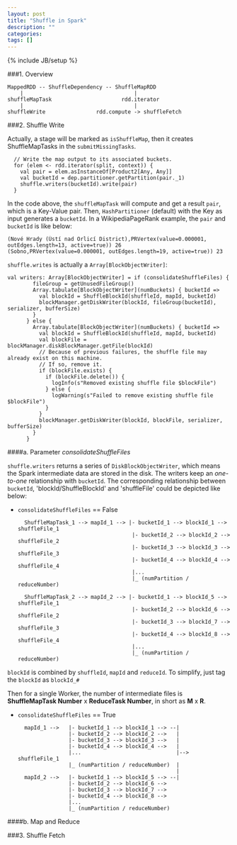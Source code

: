 ```yaml
---
layout: post
title: "Shuffle in Spark"
description: ""
categories: 
tags: []
---
```

{% include JB/setup %}

###1. Overview

	MappedRDD -- ShuffleDependency -- ShuffleMapRDD
		|									|
	shuffleMapTask						rdd.iterator
		|									|
	shuffleWrite				rdd.compute -> shuffleFetch

###2. Shuffle Write
	
Actually, a stage will be marked as `isShuffleMap`, then it creates ShuffleMapTasks in the `submitMissingTasks`.

	
      // Write the map output to its associated buckets.
      for (elem <- rdd.iterator(split, context)) {
        val pair = elem.asInstanceOf[Product2[Any, Any]]
        val bucketId = dep.partitioner.getPartition(pair._1)
        shuffle.writers(bucketId).write(pair)
      }

In the code above, the `shuffleMapTask` will compute and get a result `pair`, which is a Key-Value pair. Then, `HashPartitioner` (default) with the Key as input generates a `bucketId`. In a WikipediaPageRank example, the `pair` and `bucketId` is like below:
	
	(Nové Hrady (Ústí nad Orlicí District),PRVertex(value=0.000001, outEdges.length=13, active=true)) 26
	(Sobno,PRVertex(value=0.000001, outEdges.length=19, active=true)) 23

`shuffle.writes` is actually a `Array[BlockObjectWriter]`:

	val writers: Array[BlockObjectWriter] = if (consolidateShuffleFiles) {
	        fileGroup = getUnusedFileGroup()
	        Array.tabulate[BlockObjectWriter](numBuckets) { bucketId =>
	          val blockId = ShuffleBlockId(shuffleId, mapId, bucketId)
	          blockManager.getDiskWriter(blockId, fileGroup(bucketId), serializer, bufferSize)
	        }
	      } else {
	        Array.tabulate[BlockObjectWriter](numBuckets) { bucketId =>
	          val blockId = ShuffleBlockId(shuffleId, mapId, bucketId)
	          val blockFile = blockManager.diskBlockManager.getFile(blockId)
	          // Because of previous failures, the shuffle file may already exist on this machine.
	          // If so, remove it.
	          if (blockFile.exists) {
	            if (blockFile.delete()) {
	              logInfo(s"Removed existing shuffle file $blockFile")
	            } else {
	              logWarning(s"Failed to remove existing shuffle file $blockFile")
	            }
	          }
	          blockManager.getDiskWriter(blockId, blockFile, serializer, bufferSize)
	        }
	      }



####a. Parameter _consolidateShuffleFiles_

`shuffle.writers` returns a series of `DiskBlockObjectWriter`, which means the Spark intermediate data are stored in the disk. The writers keep an *one-to-one* relationship with `bucketId`. The corresponding relationship between `bucketId`, 'blockId/ShuffleBlockId' and 'shuffleFile' could be depicted like below:

* `consolidateShuffleFiles` == False
	
		ShuffleMapTask_1 --> mapId_1 --> |- bucketId_1 --> blockId_1 --> shuffleFile_1 
							  		  	  |- bucketId_2 --> blockId_2 --> shuffleFile_2 
							  		  	  |- bucketId_3 --> blockId_3 --> shuffleFile_3 
							  	  		  |- bucketId_4 --> blockId_4 --> shuffleFile_4 
										  |...
										  |_ (numPartition / reduceNumber)

		ShuffleMapTask_2 --> mapId_2 --> |- bucketId_1 --> blockId_5 --> shuffleFile_1 
							  		  	  |- bucketId_2 --> blockId_6 --> shuffleFile_2 
							  		  	  |- bucketId_3 --> blockId_7 --> shuffleFile_3 
							  	  		  |- bucketId_4 --> blockId_8 --> shuffleFile_4 
										  |...
										  |_ (numPartition / reduceNumber)

`blockId` is combined by `shuffleId`, `mapId` and `reduceId`. To simplify, just tag the `blockId` as `blockId_#`
		
Then for a single Worker, the number of intermediate files is __ShuffleMapTask Number__ x __ReduceTask Number__, in short as __M__ x __R__.


* `consolidateShuffleFiles` == True

		mapId_1 -->   |- bucketId_1 --> blockId_1 --> --|
		  		  	  |- bucketId_2 --> blockId_2 -->   |
		  		  	  |- bucketId_3 --> blockId_3 -->   |
		  	  		  |- bucketId_4 --> blockId_4 -->   |
					  |...	                            |--> shuffleFile_1
					  |_ (numPartition / reduceNumber)  |                         
					  		                            |					                                        
		mapId_2 -->   |- bucketId_1 --> blockId_5 --> --| 
		  		  	  |- bucketId_2 --> blockId_6 -->  
		  		  	  |- bucketId_3 --> blockId_7 -->  
		  	  		  |- bucketId_4 --> blockId_8 -->  
					  |...
					  |_ (numPartition / reduceNumber)
								  	

####b. Map and Reduce




###3. Shuffle Fetch

